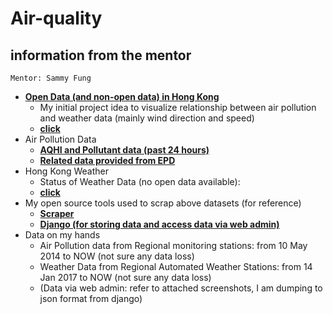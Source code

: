 # Air-quality
## information from the mentor
`Mentor: Sammy Fung`
+ **[Open Data (and non-open data) in Hong Kong](https://www.slideshare.net/sammyfung/use-of-open-data-in-hong-kong-legco)**
  + My initial project idea to visualize relationship between air pollution and weather data (mainly wind direction and speed)
  + **[click](https://www.slideshare.net/sammyfung/odhk-hack2-air-pollution)**
+ Air Pollution Data
  + **[AQHI and Pollutant data (past 24 hours)](http://www.aqhi.gov.hk/tc.html)**
  + **[Related data provided from EPD](https://data.gov.hk/en-data/provider/hk-epd)**
+ Hong Kong Weather 
  + Status of Weather Data (no open data available):
  + **[click](https://www.slideshare.net/sammyfung/hk0weather-barcamp)**
+ My open source tools used to scrap above datasets (for reference)
  + **[Scraper](https://github.com/sammyfung/openweatherpi)**
  + **[Django (for storing data and access data via web admin)](https://github.com/sammyfung/openweather)**
+ Data on my hands
  + Air Pollution data from Regional monitoring stations: from 10 May 2014 to NOW (not sure any data loss)
  + Weather Data from Regional Automated Weather Stations: from 14 Jan 2017 to NOW (not sure any data loss)
  + (Data via web admin: refer to attached screenshots, I am dumping to json format from django)
